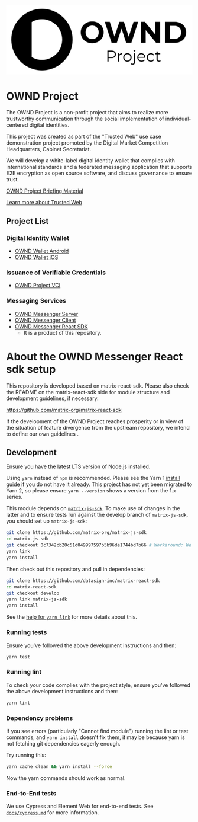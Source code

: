 ![OWND Project Logo](https://raw.githubusercontent.com/OWND-Project/.github/main/media/ownd-project-logo.png)

# OWND Project

The OWND Project is a non-profit project that aims to realize more trustworthy communication through the social implementation of individual-centered digital identities.

This project was created as part of the "Trusted Web" use case demonstration project promoted by the Digital Market Competition Headquarters, Cabinet Secretariat.

We will develop a white-label digital identity wallet that complies with international standards and a federated messaging application that supports E2E encryption as open source software, and discuss governance to ensure trust.

[OWND Project Briefing Material](https://github.com/OWND-Project/.github/blob/main/profile/ownd-project.pdf)

[Learn more about Trusted Web](https://trustedweb.go.jp/)

## Project List

### Digital Identity Wallet
- [OWND Wallet Android](https://github.com/OWND-Project/OWND-Wallet-Android)
- [OWND Wallet iOS](https://github.com/OWND-Project/OWND-Wallet-iOS)

### Issuance of Verifiable Credentials
- [OWND Project VCI](https://github.com/OWND-Project/OWND-Project-VCI)

### Messaging Services
- [OWND Messenger Server](https://github.com/OWND-Project/OWND-Messenger-Server)
- [OWND Messenger Client](https://github.com/OWND-Project/OWND-Messenger-Client)
- [OWND Messenger React SDK](https://github.com/OWND-Project/OWND-Messenger-React-SDK)
  - It is a product of this repository.


# About the OWND Messenger React sdk setup

This repository is developed based on matrix-react-sdk. Please also check the README on the matrix-react-sdk side for module structure and development guidelines, if necessary.

https://github.com/matrix-org/matrix-react-sdk

If the development of the OWND Project reaches prosperity or in view of the situation of feature divergence from the upstream repository, we intend to define our own guidelines .


## Development

Ensure you have the latest LTS version of Node.js installed.

Using `yarn` instead of `npm` is recommended. Please see the Yarn 1 [install
guide](https://classic.yarnpkg.com/docs/install) if you do not have it
already. This project has not yet been migrated to Yarn 2, so please ensure
`yarn --version` shows a version from the 1.x series.

This module depends on
[`matrix-js-sdk`](https://github.com/matrix-org/matrix-js-sdk). To make use of
changes in the latter and to ensure tests run against the develop branch of
`matrix-js-sdk`, you should set up `matrix-js-sdk`:

```bash
git clone https://github.com/matrix-org/matrix-js-sdk
cd matrix-js-sdk
git checkout 0c7342cb20c51d049997597b5b96de1744bd7b66 # Workaround: We have not yet confirmed support for codes newer than this version.
yarn link
yarn install
```

Then check out this repository and pull in dependencies:

```bash
git clone https://github.com/datasign-inc/matrix-react-sdk
cd matrix-react-sdk
git checkout develop
yarn link matrix-js-sdk
yarn install
```

See the [help for `yarn link`](https://classic.yarnpkg.com/docs/cli/link) for
more details about this.

### Running tests

Ensure you've followed the above development instructions and then:

```bash
yarn test
```

### Running lint

To check your code complies with the project style, ensure you've followed the
above development instructions and then:

```bash
yarn lint
```

### Dependency problems

If you see errors (particularly "Cannot find module") running the lint or test
commands, and `yarn install` doesn't fix them, it may be because
yarn is not fetching git dependencies eagerly enough.

Try running this:

```bash
yarn cache clean && yarn install --force
```

Now the yarn commands should work as normal.

### End-to-End tests

We use Cypress and Element Web for end-to-end tests. See
[`docs/cypress.md`](docs/cypress.md) for more information.

